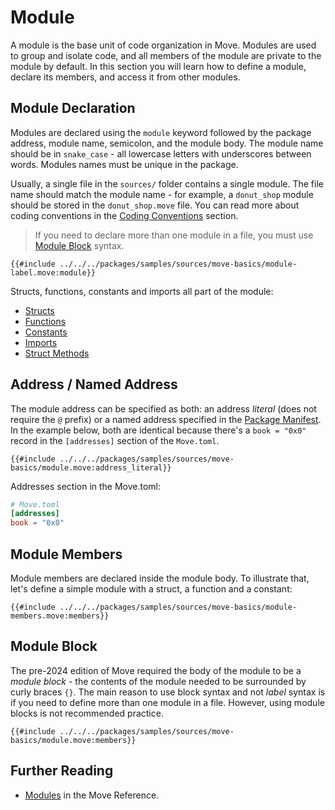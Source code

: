 # Module

<!--

Chapter: Base Syntax
Goal: Introduce module keyword.
Notes:
    - modules are the base unit of code organization
    - module members are private by default
    - types internal to the module have special access rules
    - only module can pack and unpack its types

 -->

A module is the base unit of code organization in Move. Modules are used to group and isolate code,
and all members of the module are private to the module by default. In this section you will learn
how to define a module, declare its members, and access it from other modules.

## Module Declaration

Modules are declared using the `module` keyword followed by the package address, module name,
semicolon, and the module body. The module name should be in `snake_case` - all lowercase letters
with underscores between words. Modules names must be unique in the package.

Usually, a single file in the `sources/` folder contains a single module. The file name should match
the module name - for example, a `donut_shop` module should be stored in the `donut_shop.move` file.
You can read more about coding conventions in the
[Coding Conventions](../guides/coding-conventions.md) section.

> If you need to declare more than one module in a file, you must use [Module Block](#module-block)
> syntax.

```Move
{{#include ../../../packages/samples/sources/move-basics/module-label.move:module}}
```

Structs, functions, constants and imports all part of the module:

- [Structs](./struct.md)
- [Functions](./function.md)
- [Constants](./constants.md)
- [Imports](./importing-modules.md)
- [Struct Methods](./struct-methods.md)

## Address / Named Address

The module address can be specified as both: an address _literal_ (does not require the `@` prefix)
or a named address specified in the [Package Manifest](../concepts/manifest.md). In the example
below, both are identical because there's a `book = "0x0"` record in the `[addresses]` section of
the `Move.toml`.

```Move
{{#include ../../../packages/samples/sources/move-basics/module.move:address_literal}}
```

Addresses section in the Move.toml:

```toml
# Move.toml
[addresses]
book = "0x0"
```

## Module Members

Module members are declared inside the module body. To illustrate that, let's define a simple module
with a struct, a function and a constant:

```Move
{{#include ../../../packages/samples/sources/move-basics/module-members.move:members}}
```

## Module Block

The pre-2024 edition of Move required the body of the module to be a _module block_ - the contents
of the module needed to be surrounded by curly braces `{}`. The main reason to use block syntax and
not _label_ syntax is if you need to define more than one module in a file. However, using module
blocks is not recommended practice.

```Move
{{#include ../../../packages/samples/sources/move-basics/module.move:members}}
```

## Further Reading

- [Modules](/reference/modules.html) in the Move Reference.
